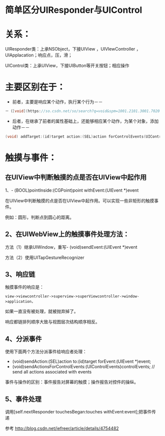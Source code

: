 # 简单区分UIResponder与UIControl

# 关系：

UIResponder类：上承NSObject，下接UIView ，UIVIewController ，UIApplacation；响应点，压，滑；

UIControl类：上承UIView，下接UIButton等开关按钮；相应操作

# 主要区别在于：

- 前者，主要是响应某个动作，执行某个行为－－

```objectivec
－（[void](https://so.csdn.net/so/search?q=void&spm=1001.2101.3001.7020)）touchesBegan:(NSSet*)touches withEvent:(UIEvent *)event；
```

- 后者，在继承了前者的属性基础上，还能够相应某个动作，为某个对象，添加动作－－

```objectivec
(void) addTarget:(id)target action:(SEL)action forControlEvents(UIControlEvents)controlEvents
```

# **触摸与事件：**

## 在UIView中判断触摸的点是否在UIView中起作用

1、- (BOOL)pointInside:(CGPoint)point withEvent:(UIEvent *)event

在UIView中判断触摸的点是否在UIView中起作用。可以实现一些非矩形的触摸事件。

例如：圆形，判断点到圆心的距离。

## 2、在UIWebView上的触摸事件处理方法：

方法（1）继承UIWindow，重写- (void)sendEvent:(UIEvent *)event

方法（2）使用UITapGestureRecognizer

## 3、响应链

触摸事件的响应是：

`view->viewcontroller->superview->superViewcontroller->window->application，`

如果一直没有被处理，就被抛弃掉了。

响应都链排列顺序大致与视图层次结构顺序相反。

## 4、分派事件

使用下面两个方法分派事件给响应者处理：

- (void)sendAction:(SEL)action to:(id)target forEvent:(UIEvent *)event;
- (void)sendActionsForControlEvents:(UIControlEvents)controlEvents; // send all actions associated with events

事件与操作的区别：事件报告对屏幕的触摸；操作报告对控件的操纵。

## 5、事件处理

调用[self.nextResponder touchesBegan:touches withEvent:event];把事件传递

参考 http://blog.csdn.net/iefreer/article/details/4754482